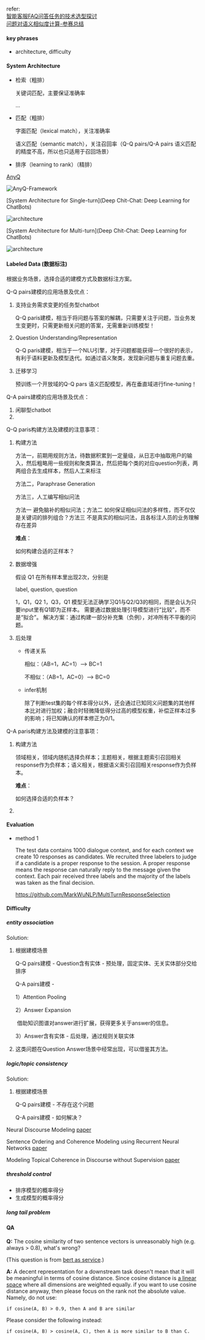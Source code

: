 refer:<br>[智能客服FAQ问答任务的技术选型探讨](https://zhuanlan.zhihu.com/p/50799128)<br>[问题对语义相似度计算-参赛总结](http://www.zhuzongkui.top/2018/08/10/competition-summary/)

#### key phrases

- architecture, difficulty

#### System Architecture

+ 检索（粗排）

  关键词匹配，主要保证准确率

  ...

+ 匹配（粗排）

  字面匹配（lexical match），关注准确率

  语义匹配（semantic match），关注召回率（Q-Q pairs/Q-A pairs 语义匹配的精度不高，所以也只适用于召回场景）

+ 排序（learning to rank）（精排）



[AnyQ](https://github.com/baidu/AnyQ)

![AnyQ-Framework](https://github.com/baidu/AnyQ/raw/master/docs/images/AnyQ-Framework.png)

[System Architecture for Single-turn](Deep Chit-Chat: Deep Learning for ChatBots)

![architecture](https://github.com/bifeng/dialogue-system/raw/master/image/system_architecture_single_turn.png)

[System Architecture for Multi-turn](Deep Chit-Chat: Deep Learning for ChatBots)

![architecture](https://github.com/bifeng/dialogue-system/raw/master/image/system_architecture_multi_turn.png)

#### Labeled Data (数据标注)

根据业务场景，选择合适的建模方式及数据标注方案。

Q-Q pairs建模的应用场景及优点：

1. 支持业务需求变更的任务型chatbot

   Q-Q paris建模，相当于将问题与答案的解耦，只需要关注于问题，当业务发生变更时，只需更新相关问题的答案，无需重新训练模型！

2. Question Understanding/Representation

   Q-Q paris建模，相当于一个NLU引擎，对于问题都能获得一个很好的表示，有利于语料更新及模型迭代。如通过语义聚类，发现新问题与重复问题去重。

3. 迁移学习

   预训练一个开放域的Q-Q pars 语义匹配模型，再在垂直域进行fine-tuning！

Q-A pairs建模的应用场景及优点：

1. 闲聊型chatbot
2. 

Q-Q paris构建方法及建模的注意事项：

1. 构建方法

   方法一，前期用规则方法，待数据积累到一定量级，从日志中抽取用户的输入，然后粗略用一些规则和聚类算法，然后把每个类的对应question列表，两两组合去生成样本，然后人工来标注

   方法二，Paraphrase Generation

   方法三，人工编写相似问法

   方法一 避免脑补的相似问法；方法二 如何保证相似问法的多样性，而不仅仅是关键词的排列组合？方法三 不是真实的相似问法，且各标注人员的业务理解存在差异

   **难点**：

   如何构建合适的正样本？

2. 数据增强

   假设 Q1 在所有样本里出现2次，分别是

   label, question, question

   1，Q1，Q2
   1，Q3，Q1
   模型无法正确学习Q1与Q2/Q3的相同，而是会认为只要input里有Q1即为正样本。
   需要通过数据处理引导模型进行“比较”，而不是“拟合”。
   解决方案：通过构建一部分补充集（负例），对冲所有不平衡的问题。

3. 后处理

   - 传递关系

     相似：（AB=1，AC=1）—> BC=1

     不相似：（AB=1，AC=0）—> BC=0

   - infer机制

     除了判断test集的每个样本得分以外，还会通过已知同义问题集的其他样本比对进行加权；融合时轻微降低得分过高的模型权重，补偿正样本过多的影响；将已知确认的样本修正为0/1。

Q-A paris构建方法及建模的注意事项：

1. 构建方法

   领域相关，领域内随机选择负样本；主题相关，根据主题索引召回相关response作为负样本；语义相关，根据语义索引召回相关response作为负样本。

   **难点**：

   如何选择合适的负样本？

2. 

#### Evaluation

+ method 1

  The test data contains 1000 dialogue context, and for each context we create 10 responses as candidates. We recruited three labelers to judge if a candidate is a proper response to the session. A proper response means the response can naturally reply to the message given the context. Each pair received three labels and the majority of the labels was taken as the final decision.

  https://github.com/MarkWuNLP/MultiTurnResponseSelection



#### Difficulty

##### entity association

Solution:

1. 根据建模场景

   Q-Q pairs建模 - Question含有实体 - 预处理，固定实体、无关实体部分交给排序

   Q-A pairs建模 - 

   1）Attention Pooling

   2）Answer Expansion

   ​     借助知识图谱对answer进行扩展，获得更多关于answer的信息。

   3）Answer含有实体 - 后处理，通过规则关联实体

2. 这类问题在Question Answer场景中经常出现，可以借鉴其方法。

##### logic/topic consistency

Solution:

1. 根据建模场景

   Q-Q pairs建模 - 不存在这个问题

   Q-A pairs建模 - 如何解决？

Neural Discourse Modeling [paper](http://www.cs.brandeis.edu/~tet/papers/thesis_rutherford_final.pdf)

Sentence Ordering and Coherence Modeling using Recurrent Neural Networks  [paper](https://yale-lily.github.io/public/aaai2018_CR.pdf)

Modeling Topical Coherence in Discourse without Supervision [paper](https://export.arxiv.org/pdf/1809.00410)

##### threshold control

+ 排序模型的概率得分
+ 生成模型的概率得分

##### long tail problem



#### QA

**Q:** The cosine similarity of two sentence vectors is unreasonably high (e.g. always > 0.8), what's wrong?

(This question is from [bert as service](https://github.com/hanxiao/bert-as-service).)

**A:** A decent representation for a downstream task doesn't mean that it will be meaningful in terms of cosine distance. Since cosine distance is <u>a linear space</u> where all dimensions are weighted equally. if you want to use cosine distance anyway, then please focus on the rank not the absolute value. Namely, do not use:

```
if cosine(A, B) > 0.9, then A and B are similar
```

Please consider the following instead:

```
if cosine(A, B) > cosine(A, C), then A is more similar to B than C.
```



